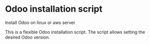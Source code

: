 # Odoo installation script
Install Odoo on linux or aws server

This is a flexible Odoo installation script. The script allows setting the desired Odoo version.
